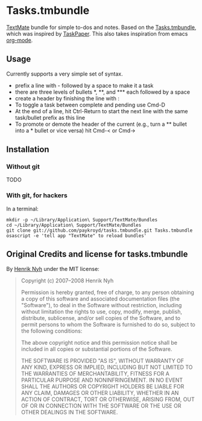 # Tasks.tmbundle

[TextMate](http://macromates.com/) bundle for simple to-dos and notes. Based on the  [Tasks.tmbundle](http://github.com/henrik/tasks.tmbundle), which was inspired by [TaskPaper](http://www.hogbaysoftware.com/products/taskpaper). This also takes inspiration from emacs [org-mode](http://orgmode.org/). 

## Usage

Currently supports a very simple set of syntax. 
* prefix a line with - followed by a space to make it a task
* there are three levels of bullets \*, \*\*, and \*\*\* each followed by a space
* create a header by finishing the line with :
* To toggle a task between complete and pending use Cmd-D
* At the end of a line, hit Ctrl-Return to start the next line with the same task/bullet prefix as this line  
* To promote or demote the header of the current (e.g., turn a ** bullet into a * bullet or vice versa) hit Cmd-< or Cmd->


## Installation

### Without git

TODO

### With git, for hackers

In a terminal:

    mkdir -p ~/Library/Application\ Support/TextMate/Bundles
    cd ~/Library/Application\ Support/TextMate/Bundles
    git clone git://github.com/paykroyd/tasks.tmbundle.git Tasks.tmbundle
    osascript -e 'tell app "TextMate" to reload bundles'

## Original Credits and license for tasks.tmbundle

By [Henrik Nyh](http://henrik.nyh.se/) under the MIT license:

>  Copyright (c) 2007–2008 Henrik Nyh
>
>  Permission is hereby granted, free of charge, to any person obtaining a copy
>  of this software and associated documentation files (the "Software"), to deal
>  in the Software without restriction, including without limitation the rights
>  to use, copy, modify, merge, publish, distribute, sublicense, and/or sell
>  copies of the Software, and to permit persons to whom the Software is
>  furnished to do so, subject to the following conditions:
>
>  The above copyright notice and this permission notice shall be included in
>  all copies or substantial portions of the Software.
>
>  THE SOFTWARE IS PROVIDED "AS IS", WITHOUT WARRANTY OF ANY KIND, EXPRESS OR
>  IMPLIED, INCLUDING BUT NOT LIMITED TO THE WARRANTIES OF MERCHANTABILITY,
>  FITNESS FOR A PARTICULAR PURPOSE AND NONINFRINGEMENT. IN NO EVENT SHALL THE
>  AUTHORS OR COPYRIGHT HOLDERS BE LIABLE FOR ANY CLAIM, DAMAGES OR OTHER
>  LIABILITY, WHETHER IN AN ACTION OF CONTRACT, TORT OR OTHERWISE, ARISING FROM,
>  OUT OF OR IN CONNECTION WITH THE SOFTWARE OR THE USE OR OTHER DEALINGS IN
>  THE SOFTWARE.

